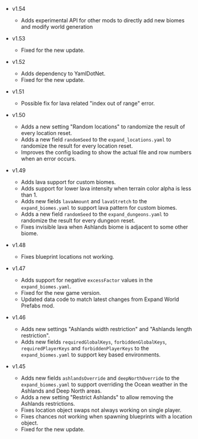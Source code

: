 - v1.54
  - Adds experimental API for other mods to directly add new biomes and modify world generation

- v1.53
  - Fixed for the new update.

- v1.52
  - Adds dependency to YamlDotNet.
  - Fixed for the new update.

- v1.51
  - Possible fix for lava related "index out of range" error.

- v1.50
  - Adds a new setting "Random locations" to randomize the result of every location reset.
  - Adds a new field `randomSeed` to the `expand_locations.yaml` to randomize the result for every location reset.
  - Improves the config loading to show the actual file and row numbers when an error occurs.

- v1.49
  - Adds lava support for custom biomes.
  - Adds support for lower lava intensity when terrain color alpha is less than 1.
  - Adds new fields `lavaAmount` and `lavaStretch` to the `expand_biomes.yaml` to support lava pattern for custom biomes.
  - Adds a new field `randomSeed` to the `expand_dungeons.yaml` to randomize the result for every dungeon reset.
  - Fixes invisible lava when Ashlands biome is adjacent to some other biome.

- v1.48
  - Fixes blueprint locations not working.

- v1.47
  - Adds support for negative `excessFactor` values in the `expand_biomes.yaml`.
  - Fixed for the new game version.
  - Updated data code to match latest changes from Expand World Prefabs mod.

- v1.46
  - Adds new settings "Ashlands width restriction" and "Ashlands length restriction".
  - Adds new fields `requiredGlobalKeys`, `forbiddenGlobalKeys`, `requiredPlayerKeys` and `forbiddenPlayerKeys` to the `expand_biomes.yaml` to support key based environments.

- v1.45
  - Adds new fields `ashlandsOverride` and `deepNorthOverride` to the `expand_biomes.yaml` to support overriding the Ocean weather in the Ashlands and Deep North areas.
  - Adds a new setting "Restrict Ashlands" to allow removing the Ashlands restrictions.
  - Fixes location object swaps not always working on single player.
  - Fixes chances not working when spawning blueprints with a location object.
  - Fixed for the new update.
